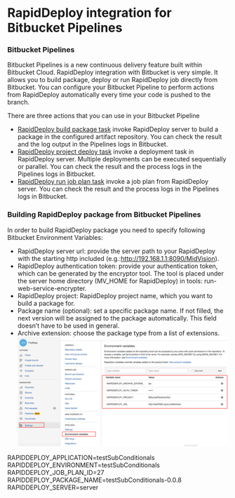 # RapidDeploy integration for Bitbucket Pipelines

### Bitbucket Pipelines

Bitbucket Pipelines is a new continuous delivery feature built within Bitbucket Cloud. RapidDeploy integration with Bitbucket is very simple. It allows you to build package, deploy or run RapidDeploy job directly from Bitbucket. You can configure your Bitbucket Pipeline to perform actions from RapidDeploy automatically every time your code is pushed to the branch.


There are three actions that you can use in your Bitbucket Pipeline
* [RapidDeploy build package task](http://docs.midvision.com/LATEST/project/package.html) invoke RapidDeploy server to build a package in the configured artifact repository. You can check the result and the log output in the Pipelines logs in Bitbucket.
* [RapidDeploy project deploy task](http://docs.midvision.com/LATEST/project/deployment.html) invoke a deployment task in RapidDeploy server. Multiple deployments can be executed sequentially or parallel. You can check the result and the process logs in the Pipelines logs in Bitbucket.
* [RapidDeploy run job plan task](http://portal.midvision.com/page/job-plan-how-to) invoke a job plan from RapidDeploy server. You can check the result and the process logs in the Pipelines logs in Bitbucket.


### Building RapidDeploy package from Bitbucket Pipelines

In order to build RapidDeploy package you need to specify following Bitbucket Environment Variables:
* RapidDeploy server url: provide the server path to your RapidDeploy with the starting http included (e.g.:http://192.168.1.1:8090/MidVision).
* RapidDeploy authentication token: provide your authentication token, which can be generated by the encryptor tool. The tool is placed under the server home directory (MV_HOME for RapidDeploy) in tools: run-web-service-encrypter.
* RapidDeploy project: RapidDeploy project name, which you want to build a package for.
* Package name (optional): set a specific package name. If not filled, the next version will be assigned to the package automatically. This field doesn’t have to be used in general.
* Archive extension: choose the package type from a list of extensions.
![Adding bitbucket environment variables](AddingBitbucketEnvVariables.png "Adding bitbucket environment variables")



RAPIDDEPLOY_APPLICATION=testSubConditionals
RAPIDDEPLOY_ENVIRONMENT=testSubConditionals
RAPIDDEPLOY_JOB_PLAN_ID=27
RAPIDDEPLOY_PACKAGE_NAME=testSubConditionals-0.0.8
RAPIDDEPLOY_SERVER=server
